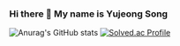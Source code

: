 ### Hi there 👋 My name is Yujeong Song

<!--
**songu1/songu1** is a ✨ _special_ ✨ repository because its `README.md` (this file) appears on your GitHub profile.

Here are some ideas to get you started:

- 🔭 I’m currently working on ...
- 🌱 I’m currently learning ...
- 👯 I’m looking to collaborate on ...
- 🤔 I’m looking for help with ...
- 💬 Ask me about ...
- 📫 How to reach me: ...
- 😄 Pronouns: ...
- ⚡ Fun fact: ...
-->

 ![Anurag's GitHub stats](https://github-readme-stats.vercel.app/api?username=songu1&show_icons=true&theme=gruvbox_light) 
 [![Solved.ac Profile](http://mazassumnida.wtf/api/v2/generate_badge?boj=syj000)](https://solved.ac/syj000/) 
<!-- ![Top Langs](https://github-readme-stats.vercel.app/api/top-langs/?username=songu1&langs_count=3&layout=compact&theme=vue) -->


